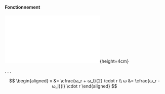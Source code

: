 #### Fonctionnement

![Exemple de robot mobile différentiel (2,0)](tikz/differentiel.pdf){height=4cm}

. . .

$$
\begin{aligned}
v &= \cfrac{ω_r + ω_l}{2} \cdot r \\
ω &= \cfrac{ω_r - ω_l}{l} \cdot r
\end{aligned}
$$
